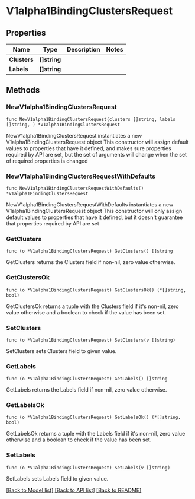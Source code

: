 # V1alpha1BindingClustersRequest

## Properties

Name | Type | Description | Notes
------------ | ------------- | ------------- | -------------
**Clusters** | **[]string** |  | 
**Labels** | **[]string** |  | 

## Methods

### NewV1alpha1BindingClustersRequest

`func NewV1alpha1BindingClustersRequest(clusters []string, labels []string, ) *V1alpha1BindingClustersRequest`

NewV1alpha1BindingClustersRequest instantiates a new V1alpha1BindingClustersRequest object
This constructor will assign default values to properties that have it defined,
and makes sure properties required by API are set, but the set of arguments
will change when the set of required properties is changed

### NewV1alpha1BindingClustersRequestWithDefaults

`func NewV1alpha1BindingClustersRequestWithDefaults() *V1alpha1BindingClustersRequest`

NewV1alpha1BindingClustersRequestWithDefaults instantiates a new V1alpha1BindingClustersRequest object
This constructor will only assign default values to properties that have it defined,
but it doesn't guarantee that properties required by API are set

### GetClusters

`func (o *V1alpha1BindingClustersRequest) GetClusters() []string`

GetClusters returns the Clusters field if non-nil, zero value otherwise.

### GetClustersOk

`func (o *V1alpha1BindingClustersRequest) GetClustersOk() (*[]string, bool)`

GetClustersOk returns a tuple with the Clusters field if it's non-nil, zero value otherwise
and a boolean to check if the value has been set.

### SetClusters

`func (o *V1alpha1BindingClustersRequest) SetClusters(v []string)`

SetClusters sets Clusters field to given value.


### GetLabels

`func (o *V1alpha1BindingClustersRequest) GetLabels() []string`

GetLabels returns the Labels field if non-nil, zero value otherwise.

### GetLabelsOk

`func (o *V1alpha1BindingClustersRequest) GetLabelsOk() (*[]string, bool)`

GetLabelsOk returns a tuple with the Labels field if it's non-nil, zero value otherwise
and a boolean to check if the value has been set.

### SetLabels

`func (o *V1alpha1BindingClustersRequest) SetLabels(v []string)`

SetLabels sets Labels field to given value.



[[Back to Model list]](../README.md#documentation-for-models) [[Back to API list]](../README.md#documentation-for-api-endpoints) [[Back to README]](../README.md)


